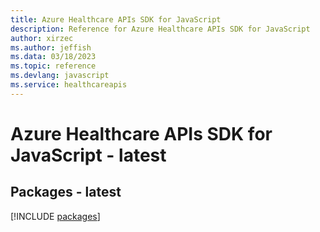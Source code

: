 ```yaml
---
title: Azure Healthcare APIs SDK for JavaScript
description: Reference for Azure Healthcare APIs SDK for JavaScript
author: xirzec
ms.author: jeffish
ms.data: 03/18/2023
ms.topic: reference
ms.devlang: javascript
ms.service: healthcareapis
---
```

# Azure Healthcare APIs SDK for JavaScript - latest
## Packages - latest
[!INCLUDE [packages](healthcare-apis-index.md)]